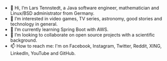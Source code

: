 - 👋 Hi, I’m Lars Tennstedt, a Java software engineer, mathematician and Linux/BSD administrator from Germany.
- 👀 I’m interested in video games, TV series, astronomy, good stories and technology in general.
- 🌱 I’m currently learning Spring Boot with AWS.
- 💞️ I’m looking to collaborate on open source projects with a scientific background.
- 📫 How to reach me: I'm on Facebook, Instagram, Twitter, Reddit, XING, LinkedIn, YouTube and GitHub.

<!---
ltennstedt/ltennstedt is a ✨ special ✨ repository because its `README.md` (this file) appears on your GitHub profile.
You can click the Preview link to take a look at your changes.
--->
